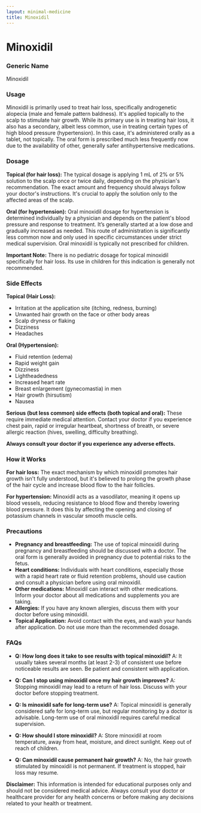 ```yaml
---
layout: minimal-medicine
title: Minoxidil
---
```


# Minoxidil
### Generic Name
Minoxidil

### Usage
Minoxidil is primarily used to treat hair loss, specifically androgenetic alopecia (male and female pattern baldness). It's applied topically to the scalp to stimulate hair growth.  While its primary use is in treating hair loss, it also has a secondary, albeit less common, use in treating certain types of high blood pressure (hypertension). In this case, it's administered orally as a tablet, not topically.  The oral form is prescribed much less frequently now due to the availability of other, generally safer antihypertensive medications.


### Dosage
**Topical (for hair loss):** The typical dosage is applying 1 mL of 2% or 5% solution to the scalp once or twice daily, depending on the physician's recommendation.  The exact amount and frequency should always follow your doctor's instructions.  It's crucial to apply the solution only to the affected areas of the scalp.

**Oral (for hypertension):**  Oral minoxidil dosage for hypertension is determined individually by a physician and depends on the patient's blood pressure and response to treatment. It’s generally started at a low dose and gradually increased as needed.  This route of administration is significantly less common now and only used in specific circumstances under strict medical supervision.  Oral minoxidil is typically not prescribed for children.

**Important Note:**  There is no pediatric dosage for topical minoxidil specifically for hair loss.  Its use in children for this indication is generally not recommended.

### Side Effects

**Topical (Hair Loss):**

* Irritation at the application site (itching, redness, burning)
* Unwanted hair growth on the face or other body areas
* Scalp dryness or flaking
* Dizziness
* Headaches

**Oral (Hypertension):**

* Fluid retention (edema)
* Rapid weight gain
* Dizziness
* Lightheadedness
* Increased heart rate
* Breast enlargement (gynecomastia) in men
* Hair growth (hirsutism)
* Nausea


**Serious (but less common) side effects (both topical and oral):**  These require immediate medical attention.  Contact your doctor if you experience chest pain, rapid or irregular heartbeat, shortness of breath, or severe allergic reaction (hives, swelling, difficulty breathing).

**Always consult your doctor if you experience any adverse effects.**


### How it Works
**For hair loss:** The exact mechanism by which minoxidil promotes hair growth isn't fully understood, but it's believed to prolong the growth phase of the hair cycle and increase blood flow to the hair follicles.

**For hypertension:** Minoxidil acts as a vasodilator, meaning it opens up blood vessels, reducing resistance to blood flow and thereby lowering blood pressure. It does this by affecting the opening and closing of potassium channels in vascular smooth muscle cells.


### Precautions
* **Pregnancy and breastfeeding:**  The use of topical minoxidil during pregnancy and breastfeeding should be discussed with a doctor. The oral form is generally avoided in pregnancy due to potential risks to the fetus.
* **Heart conditions:**  Individuals with heart conditions, especially those with a rapid heart rate or fluid retention problems, should use caution and consult a physician before using oral minoxidil.
* **Other medications:** Minoxidil can interact with other medications.  Inform your doctor about all medications and supplements you are taking.
* **Allergies:** If you have any known allergies, discuss them with your doctor before using minoxidil.
* **Topical Application:** Avoid contact with the eyes, and wash your hands after application.  Do not use more than the recommended dosage.

### FAQs

* **Q: How long does it take to see results with topical minoxidil?** A:  It usually takes several months (at least 2-3) of consistent use before noticeable results are seen.  Be patient and consistent with application.

* **Q: Can I stop using minoxidil once my hair growth improves?** A:  Stopping minoxidil may lead to a return of hair loss. Discuss with your doctor before stopping treatment.

* **Q: Is minoxidil safe for long-term use?** A:  Topical minoxidil is generally considered safe for long-term use, but regular monitoring by a doctor is advisable.  Long-term use of oral minoxidil requires careful medical supervision.

* **Q: How should I store minoxidil?** A: Store minoxidil at room temperature, away from heat, moisture, and direct sunlight.  Keep out of reach of children.

* **Q:  Can minoxidil cause permanent hair growth?** A: No, the hair growth stimulated by minoxidil is not permanent. If treatment is stopped, hair loss may resume.


**Disclaimer:** This information is intended for educational purposes only and should not be considered medical advice. Always consult your doctor or healthcare provider for any health concerns or before making any decisions related to your health or treatment.
